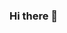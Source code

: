 ### Hi there 👋

<!--
**ToadSquad/ToadSquad** is a ✨ _special_ ✨ repository because its `README.md` (this file) appears on your GitHub profile.

Here are some ideas to get you started:

- 🔭 I’m currently working on ... Investing Scripts
- 🌱 I’m currently learning ... Django
- 🤔 I’m looking for help with ... Interviewing
- 💬 Ask me about ... Anything
- 📫 How to reach me: ... justinp101234@gmail.com
- 😄 Pronouns: ... He/Him
- ⚡ Fun fact: ... How did the programmer die in the shower?
                    He read the shampoo bottle instructions: Lather. Rinse. Repeat.
-->
